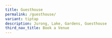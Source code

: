```yaml
---
title: Guesthouse
permalink: /guesthouse/
variant: tiptap
description: Jurong, Lake, Gardens, Guesthouse
third_nav_title: Book a Venue
---
```

